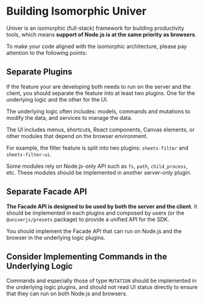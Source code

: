 # Building Isomorphic Univer

Univer is an isomorphic (full-stack) framework for building productivity tools, which means **support of Node.js is
at the same priority as browsers**.

To make your code aligned with the isomorphic architecture, please pay
attention to the following points:

## Separate Plugins

If the feature your are developing both needs to run on the server and the client, you should separate the feature into
at least two plugins. One for the underlying logic and the other for the UI.

The underlying logic often includes: models, commands and mutations to modify the data, and services to manage the data.

The UI includes menus, shortcuts, React components, Canvas elements, or other modules that depend on the browser environment.

For example, the filter feature is split into two plugins: `sheets-filter` and `sheets-filter-ui`.

Some modules rely on Node.js-only API such as `fs`, `path`, `child_process`, etc. These modules should be
implemented in another server-only plugin.

## Separate Facade API

**The Facade API is designed to be used by both the server and the client**. It should be implemented in each plugins and
composed by users (or the `@univerjs/presets` package) to provide a unified
API for the SDK.

You should implement the Facade API that can run on Node.js and the browser in the underlying logic plugins.

## Consider Implementing Commands in the Underlying Logic

Commands and especially those of type `MUTATION` should be implemented in the underlying logic plugins, and should not
read UI status directly to ensure that they can run on both Node.js and browsers.
